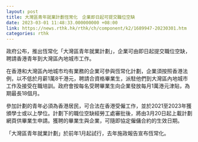 ```yaml
---
layout: post
title: 大灣區青年就業計劃恆常化　企業即日起可提交職位空缺
date: 2023-03-01 11:48:33.000000000 +08:00
link: https://news.rthk.hk/rthk/ch/component/k2/1689947-20230301.htm
categories: rthk
---
```


政府公布，推出恆常化「大灣區青年就業計劃」，企業可由即日起提交職位空缺，聘請香港青年到大灣區內地城市工作。

在香港和大灣區內地城市均有業務的企業可參與恆常化計劃，企業須按照香港法例，以不低於月薪1萬8千港元，聘請合資格畢業生，派駐他們到大灣區內地城市工作及接受在職培訓。政府會按每名受聘畢業生向企業發放每月1萬港元津貼，為期最長18個月。

參加計劃的青年必須為香港居民，可合法在香港受僱工作，並於2021至2023年獲頒學士或以上學位。計劃下的職位空缺經勞工處審批後，將由3月20日起上載計劃網頁供畢業生申請。獲聘的畢業生與企業，可隨即協定僱傭合約的生效日期。

「大灣區青年就業計劃」於前年1月起試行，去年施政報告宣布恆常化。
